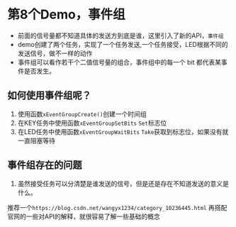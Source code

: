 # 第8个Demo，事件组

- 前面的信号量都不知道具体的发送方到底是谁，这里引入了新的API，`事件组`
- demo创建了两个任务，实现了一个任务发送,一个任务接受，LED根据不同的发送信号，做不一样的动作
- 事件组可以看作若干个二值信号量的组合，事件组中的每一个 bit 都代表某事件是否发生。

## 如何使用事件组呢？
1. 使用函数`xEventGroupCreate()`创建一个时间组
2. 在KEY任务中使用函数`xEventGroupSetBits` `Set`标志位
3. 在LED任务中使用函数`xEventGroupWaitBits` `Take`获取到标志位，如果没有就一直阻塞等待

## 事件组存在的问题
1. 虽然接受任务可以分清楚是谁发送的信号，但是还是存在不知道发送的意义是什么。

推荐一个`https://blog.csdn.net/wangyx1234/category_10236445.html`
再搭配官网的一些对API的解释，就很容易了解一些基础的概念
